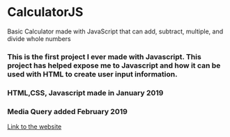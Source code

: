 # CalculatorJS
Basic Calculator made with JavaScript that can add, subtract, multiple, and divide whole numbers

### This is the first project I ever made with Javascript. This project has helped expose me to Javascript and how it can be used with HTML to create user input information.

### HTML,CSS, Javascript made in January 2019
### Media Query added February 2019

[Link to the website](https://dorwinl3894.github.io/CalculatorJS/)
